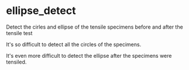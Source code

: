 # ellipse_detect
Detect the cirles and ellipse of the tensile specimens before and after the tensile test

It's so difficult to detect all the circles of the specimens.

It's even more difficult to detect the ellipse after the specimens were tensiled.
